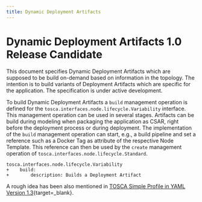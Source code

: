 ```yaml
--- 
title: Dynamic Deployment Artifacts
---
```


# Dynamic Deployment Artifacts 1.0 Release Candidate

This document specifies Dynamic Deployment Artifacts which are supposed to be build on-demand based on information in the topology.
The intention is to build variants of Deployment Artifacts which are specific for the application.
The specification is under active development.

To build Dynamic Deployment Artifacts a `build` management operation is defined for the `tosca.interfaces.node.lifecycle.Variability` interface.
This management operation can be used in several stages.
Artifacts can be build during modeling when packaging the application as CSAR, right before the deployment process or during deployment.
The implementation of the `build` management operation can start, e.g., a build pipeline and set a reference such as a Docker Tag as attribute of the respective Node Template.
This reference can then be used by the `create` management operation of `tosca.interfaces.node.lifecycle.Standard`.

```hl_lines="2 3" linenums="1"
tosca.interfaces.node.lifecycle.Variability
+    build:
+        description: Builds a Deployment Artifact
```

A rough idea has been also mentioned in
[TOSCA Simple Profile in YAML Version 1.3](https://docs.oasis-open.org/tosca/TOSCA-Simple-Profile-YAML/v1.3/os/TOSCA-Simple-Profile-YAML-v1.3-os.html#_Toc26969505){target=_blank}.